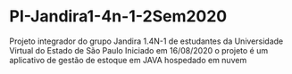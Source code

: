 # PI-Jandira1-4n-1-2Sem2020
Projeto integrador do grupo Jandira 1.4N-1 de estudantes da Universidade Virtual do Estado de São Paulo
Iniciado em 16/08/2020 o projeto é um aplicativo de gestão de estoque em JAVA hospedado em nuvem
